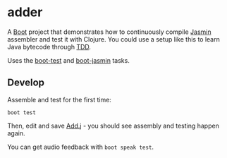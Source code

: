# adder

A [Boot] project that demonstrates how to continuously compile
[Jasmin] assembler and test it with Clojure.  You could use a setup
like this to learn Java bytecode through [TDD].

Uses the [boot-test] and [boot-jasmin] tasks.

## Develop

Assemble and test for the first time:

    boot test

Then, edit and save [Add.j](src/adder/Add.j) - you should see assembly
and testing happen again.

You can get audio feedback with `boot speak test`.

[Boot]: http://boot-clj.com/
[Jasmin]: http://jasmin.sourceforge.net/
[boot-test]: https://github.com/adzerk/boot-test
[boot-jasmin]: https://github.com/alandipert/boot-jasmin
[TDD]: http://en.wikipedia.org/wiki/Test-driven_development

